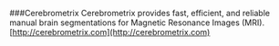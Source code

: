 ###Cerebrometrix 
Cerebrometrix provides fast, efficient, and reliable manual brain segmentations for Magnetic Resonance Images (MRI).<br />
[http://cerebrometrix.com](http://cerebrometrix.com)
